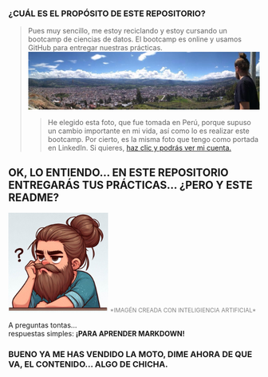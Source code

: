 ### **¿CUÁL ES EL PROPÓSITO DE ESTE REPOSITORIO?**
> Pues muy sencillo, me estoy reciclando y estoy cursando un bootcamp de ciencias de datos. El bootcamp es online y usamos GitHub para entregar nuestras prácticas.
![fotocaja](./imagenes/cajamarca.jpg)
>> He elegido esta foto, que fue tomada en Perú, porque supuso un cambio importante en mi vida, así como lo es realizar este bootcamp. Por cierto, es la misma foto que tengo como portada en LinkedIn.
Si quieres, [haz clic y podrás ver mi cuenta.](https://www.linkedin.com/in/pepereina/)


## OK, LO ENTIENDO... EN ESTE REPOSITORIO ENTREGARÁS TUS PRÁCTICAS... ¿PERO Y ESTE README?
<img src="./imagenes/yo.jpeg" width=200> 
<span style="color:gray; font-size: smaller;">*IMAGÉN CREADA CON INTELIGIENCIA ARTIFICIAL*</span>

A preguntas tontas...  
respuestas simples: **¡PARA APRENDER MARKDOWN!**

### BUENO YA ME HAS VENDIDO LA MOTO, DIME AHORA DE QUE VA, EL CONTENIDO... ALGO DE CHICHA. 